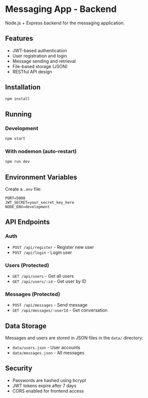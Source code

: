 # Messaging App - Backend

Node.js + Express backend for the messaging application.

## Features

- JWT-based authentication
- User registration and login
- Message sending and retrieval
- File-based storage (JSON)
- RESTful API design

## Installation

```bash
npm install
```

## Running

### Development
```bash
npm start
```

### With nodemon (auto-restart)
```bash
npm run dev
```

## Environment Variables

Create a `.env` file:

```env
PORT=5000
JWT_SECRET=your_secret_key_here
NODE_ENV=development
```

## API Endpoints

### Auth
- `POST /api/register` - Register new user
- `POST /api/login` - Login user

### Users (Protected)
- `GET /api/users` - Get all users
- `GET /api/users/:id` - Get user by ID

### Messages (Protected)
- `POST /api/messages` - Send message
- `GET /api/messages/:userId` - Get conversation

## Data Storage

Messages and users are stored in JSON files in the `data/` directory:
- `data/users.json` - User accounts
- `data/messages.json` - All messages

## Security

- Passwords are hashed using bcrypt
- JWT tokens expire after 7 days
- CORS enabled for frontend access